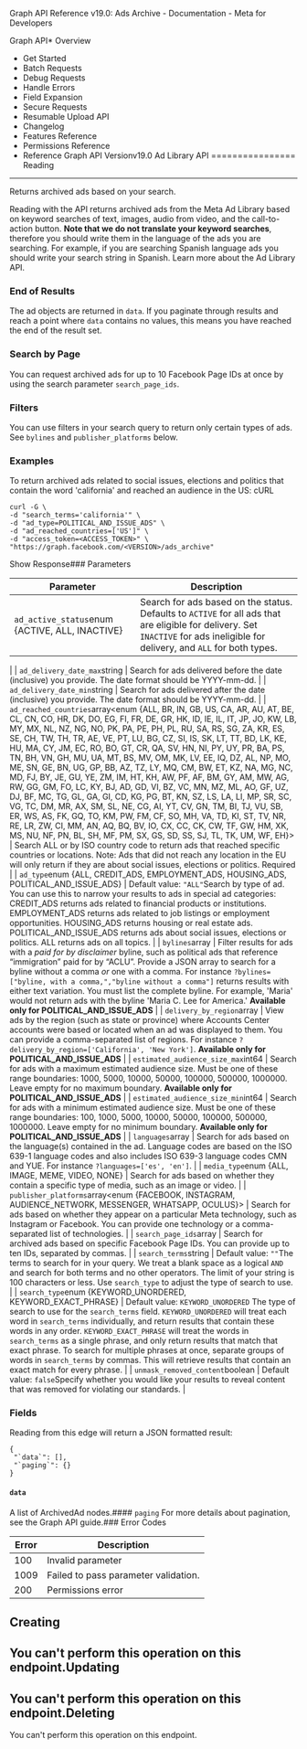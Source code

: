 Graph API Reference v19.0: Ads Archive - Documentation - Meta for Developers

Graph API* Overview
* Get Started
* Batch Requests
* Debug Requests
* Handle Errors
* Field Expansion
* Secure Requests
* Resumable Upload API
* Changelog
* Features Reference
* Permissions Reference
* Reference
Graph API Versionv19.0
 Ad Library API
================
Reading
-------
Returns archived ads based on your search.

Reading with the API returns archived ads from the Meta Ad Library based on keyword searches of text, images, audio from video, and the call-to-action button. **Note that we do not translate your keyword searches**, therefore you should write them in the language of the ads you are searching. For example, if you are searching Spanish language ads you should write your search string in Spanish.
Learn more about the Ad Library API.
### End of Results
The ad objects are returned in `data`. If you paginate through results and reach a point where `data` contains no values, this means you have reached the end of the result set.

### Search by Page
You can request archived ads for up to 10 Facebook Page IDs at once by using the search parameter `search_page_ids`.
### Filters

You can use filters in your search query to return only certain types of ads. See `bylines` and `publisher_platforms` below.

### Examples
To return archived ads related to social issues, elections and politics that contain the word 'california' and reached an audience in the US:
cURL
```
curl -G \
-d "search_terms='california'" \
-d "ad_type=POLITICAL_AND_ISSUE_ADS" \
-d "ad_reached_countries=['US']" \
-d "access_token=<ACCESS_TOKEN>" \
"https://graph.facebook.com/<VERSION>/ads_archive"
```
Show Response### Parameters

| Parameter | Description |
| --- | --- |
| `ad_active_status`enum {ACTIVE, ALL, INACTIVE} | Search for ads based on the status. Defaults to `ACTIVE` for all ads that are eligible for delivery. Set `INACTIVE` for ads ineligible for delivery, and `ALL` for both types.
 |
| `ad_delivery_date_max`string | Search for ads delivered before the date (inclusive) you provide. The date format should be YYYY-mm-dd.
 |
| `ad_delivery_date_min`string | Search for ads delivered after the date (inclusive) you provide. The date format should be YYYY-mm-dd.
 |
| `ad_reached_countries`array<enum {ALL, BR, IN, GB, US, CA, AR, AU, AT, BE, CL, CN, CO, HR, DK, DO, EG, FI, FR, DE, GR, HK, ID, IE, IL, IT, JP, JO, KW, LB, MY, MX, NL, NZ, NG, NO, PK, PA, PE, PH, PL, RU, SA, RS, SG, ZA, KR, ES, SE, CH, TW, TH, TR, AE, VE, PT, LU, BG, CZ, SI, IS, SK, LT, TT, BD, LK, KE, HU, MA, CY, JM, EC, RO, BO, GT, CR, QA, SV, HN, NI, PY, UY, PR, BA, PS, TN, BH, VN, GH, MU, UA, MT, BS, MV, OM, MK, LV, EE, IQ, DZ, AL, NP, MO, ME, SN, GE, BN, UG, GP, BB, AZ, TZ, LY, MQ, CM, BW, ET, KZ, NA, MG, NC, MD, FJ, BY, JE, GU, YE, ZM, IM, HT, KH, AW, PF, AF, BM, GY, AM, MW, AG, RW, GG, GM, FO, LC, KY, BJ, AD, GD, VI, BZ, VC, MN, MZ, ML, AO, GF, UZ, DJ, BF, MC, TG, GL, GA, GI, CD, KG, PG, BT, KN, SZ, LS, LA, LI, MP, SR, SC, VG, TC, DM, MR, AX, SM, SL, NE, CG, AI, YT, CV, GN, TM, BI, TJ, VU, SB, ER, WS, AS, FK, GQ, TO, KM, PW, FM, CF, SO, MH, VA, TD, KI, ST, TV, NR, RE, LR, ZW, CI, MM, AN, AQ, BQ, BV, IO, CX, CC, CK, CW, TF, GW, HM, XK, MS, NU, NF, PN, BL, SH, MF, PM, SX, GS, SD, SS, SJ, TL, TK, UM, WF, EH}> | Search ALL or by ISO country code to return ads that reached specific countries or locations. Note: Ads that did not reach any location in the EU will only return if they are about social issues, elections or politics.
Required |
| `ad_type`enum {ALL, CREDIT\_ADS, EMPLOYMENT\_ADS, HOUSING\_ADS, POLITICAL\_AND\_ISSUE\_ADS} | Default value: `"ALL"`Search by type of ad. You can use this to narrow your results to ads in special ad categories: CREDIT\_ADS returns ads related to financial products or institutions. EMPLOYMENT\_ADS returns ads related to job listings or employment opportunities. HOUSING\_ADS returns housing or real estate ads. POLITICAL\_AND\_ISSUE\_ADS returns ads about social issues, elections or politics. ALL returns ads on all topics.
 |
| `bylines`array<string> | Filter results for ads with a *paid for by disclaimer* byline, such as political ads that reference “immigration” paid for by “ACLU”. Provide a JSON array to search for a byline without a comma *or* one with a comma. For instance `?bylines=["byline, with a comma,","byline without a comma"]` returns results with either text variation. You must list the complete byline. For example, 'Maria' would not return ads with the byline 'Maria C. Lee for America.' **Available only for POLITICAL\_AND\_ISSUE\_ADS**
 |
| `delivery_by_region`array<string> | View ads by the region (such as state or province) where Accounts Center accounts were based or located when an ad was displayed to them. You can provide a comma-separated list of regions. For instance `?delivery_by_region=['California', 'New York']`. **Available only for POLITICAL\_AND\_ISSUE\_ADS**
 |
| `estimated_audience_size_max`int64 | Search for ads with a maximum estimated audience size. Must be one of these range boundaries: 1000, 5000, 10000, 50000, 100000, 500000, 1000000. Leave empty for no maximum boundary. **Available only for POLITICAL\_AND\_ISSUE\_ADS**
 |
| `estimated_audience_size_min`int64 | Search for ads with a minimum estimated audience size. Must be one of these range boundaries: 100, 1000, 5000, 10000, 50000, 100000, 500000, 1000000. Leave empty for no minimum boundary. **Available only for POLITICAL\_AND\_ISSUE\_ADS**
 |
| `languages`array<string> | Search for ads based on the language(s) contained in the ad. Language codes are based on the ISO 639-1 language codes and also includes ISO 639-3 language codes CMN and YUE.
For instance `?languages=['es', 'en']`.
 |
| `media_type`enum {ALL, IMAGE, MEME, VIDEO, NONE} | Search for ads based on whether they contain a specific type of media, such as an image or video.
 |
| `publisher_platforms`array<enum {FACEBOOK, INSTAGRAM, AUDIENCE\_NETWORK, MESSENGER, WHATSAPP, OCULUS}> | Search for ads based on whether they appear on a particular Meta technology, such as Instagram or Facebook. You can provide one technology or a comma-separated list of technologies.
 |
| `search_page_ids`array<int64> | Search for archived ads based on specific Facebook Page IDs. You can provide up to ten IDs, separated by commas.
 |
| `search_terms`string | Default value: `""`The terms to search for in your query. We treat a blank space as a logical `AND` and search for both terms and no other operators. The limit of your string is 100 characters or less. Use `search_type` to adjust the type of search to use.
 |
| `search_type`enum {KEYWORD\_UNORDERED, KEYWORD\_EXACT\_PHRASE} | Default value: `KEYWORD_UNORDERED`
The type of search to use for the `search_terms` field.
`KEYWORD_UNORDERED` will treat each word in `search_terms` individually, and return results that contain these words in any order.
`KEYWORD_EXACT_PHRASE` will treat the words in `search_terms` as a single phrase, and only return results that match that exact phrase.
To search for multiple phrases at once, separate groups of words in `search_terms` by commas. This will retrieve results that contain an exact match for every phrase.
 |
| `unmask_removed_content`boolean | Default value: `false`Specify whether you would like your results to reveal content that was removed for violating our standards.
 |
### Fields
Reading from this edge will return a JSON formatted result:

```
{
 "`data`": [],
 "`paging`": {}
}

```
#### `data`
A list of ArchivedAd nodes.#### `paging`
For more details about pagination, see the Graph API guide.### Error Codes

| Error | Description |
| --- | --- |
| 100 | Invalid parameter |
| 1009 | Failed to pass parameter validation. |
| 200 | Permissions error |
Creating
--------
You can't perform this operation on this endpoint.Updating
--------
You can't perform this operation on this endpoint.Deleting
--------
You can't perform this operation on this endpoint.
